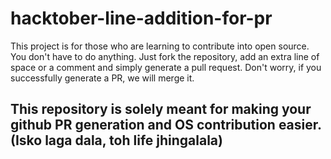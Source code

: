 # hacktober-line-addition-for-pr
This project is for those who are learning to contribute into open source. You don't have to do anything. Just fork the repository, add an extra line of space or a comment and simply generate a pull request. Don't worry, if you successfully generate a PR, we will merge it. 

## This repository is solely meant for making your github PR generation and OS contribution easier. (Isko laga dala, toh life jhingalala)

